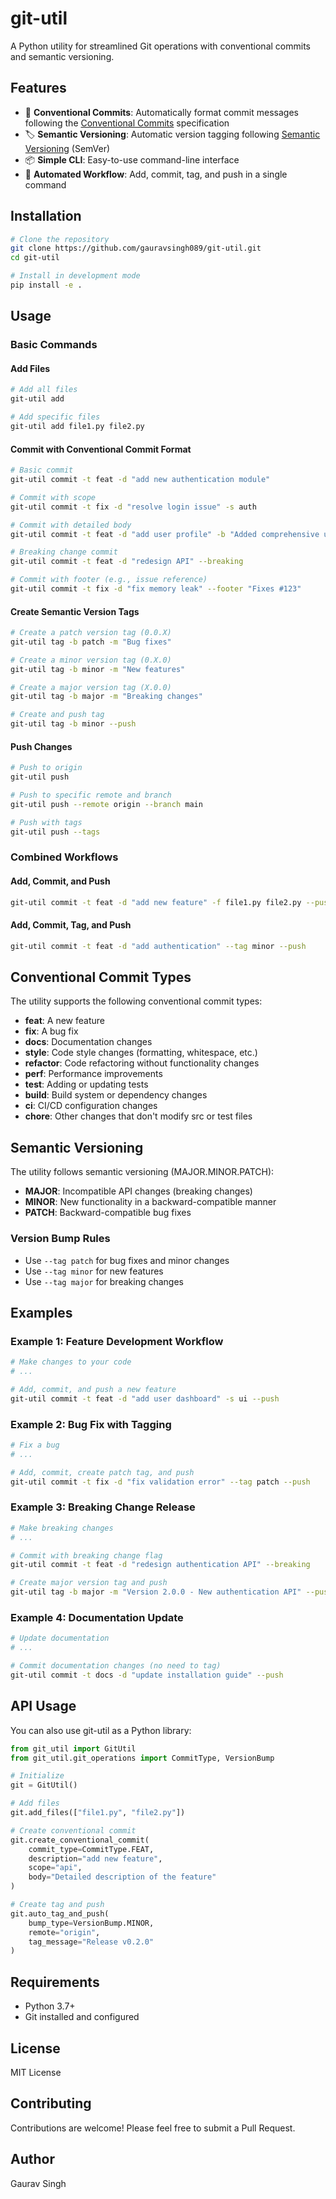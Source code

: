 # git-util

A Python utility for streamlined Git operations with conventional commits and semantic versioning.

## Features

- 🚀 **Conventional Commits**: Automatically format commit messages following the [Conventional Commits](https://www.conventionalcommits.org/) specification
- 🏷️ **Semantic Versioning**: Automatic version tagging following [Semantic Versioning](https://semver.org/) (SemVer)
- 📦 **Simple CLI**: Easy-to-use command-line interface
- 🔄 **Automated Workflow**: Add, commit, tag, and push in a single command

## Installation

```bash
# Clone the repository
git clone https://github.com/gauravsingh089/git-util.git
cd git-util

# Install in development mode
pip install -e .
```

## Usage

### Basic Commands

#### Add Files
```bash
# Add all files
git-util add

# Add specific files
git-util add file1.py file2.py
```

#### Commit with Conventional Commit Format
```bash
# Basic commit
git-util commit -t feat -d "add new authentication module"

# Commit with scope
git-util commit -t fix -d "resolve login issue" -s auth

# Commit with detailed body
git-util commit -t feat -d "add user profile" -b "Added comprehensive user profile with avatar support"

# Breaking change commit
git-util commit -t feat -d "redesign API" --breaking

# Commit with footer (e.g., issue reference)
git-util commit -t fix -d "fix memory leak" --footer "Fixes #123"
```

#### Create Semantic Version Tags
```bash
# Create a patch version tag (0.0.X)
git-util tag -b patch -m "Bug fixes"

# Create a minor version tag (0.X.0)
git-util tag -b minor -m "New features"

# Create a major version tag (X.0.0)
git-util tag -b major -m "Breaking changes"

# Create and push tag
git-util tag -b minor --push
```

#### Push Changes
```bash
# Push to origin
git-util push

# Push to specific remote and branch
git-util push --remote origin --branch main

# Push with tags
git-util push --tags
```

### Combined Workflows

#### Add, Commit, and Push
```bash
git-util commit -t feat -d "add new feature" -f file1.py file2.py --push
```

#### Add, Commit, Tag, and Push
```bash
git-util commit -t feat -d "add authentication" --tag minor --push
```

## Conventional Commit Types

The utility supports the following conventional commit types:

- **feat**: A new feature
- **fix**: A bug fix
- **docs**: Documentation changes
- **style**: Code style changes (formatting, whitespace, etc.)
- **refactor**: Code refactoring without functionality changes
- **perf**: Performance improvements
- **test**: Adding or updating tests
- **build**: Build system or dependency changes
- **ci**: CI/CD configuration changes
- **chore**: Other changes that don't modify src or test files

## Semantic Versioning

The utility follows semantic versioning (MAJOR.MINOR.PATCH):

- **MAJOR**: Incompatible API changes (breaking changes)
- **MINOR**: New functionality in a backward-compatible manner
- **PATCH**: Backward-compatible bug fixes

### Version Bump Rules
- Use `--tag patch` for bug fixes and minor changes
- Use `--tag minor` for new features
- Use `--tag major` for breaking changes

## Examples

### Example 1: Feature Development Workflow
```bash
# Make changes to your code
# ...

# Add, commit, and push a new feature
git-util commit -t feat -d "add user dashboard" -s ui --push
```

### Example 2: Bug Fix with Tagging
```bash
# Fix a bug
# ...

# Add, commit, create patch tag, and push
git-util commit -t fix -d "fix validation error" --tag patch --push
```

### Example 3: Breaking Change Release
```bash
# Make breaking changes
# ...

# Commit with breaking change flag
git-util commit -t feat -d "redesign authentication API" --breaking

# Create major version tag and push
git-util tag -b major -m "Version 2.0.0 - New authentication API" --push
```

### Example 4: Documentation Update
```bash
# Update documentation
# ...

# Commit documentation changes (no need to tag)
git-util commit -t docs -d "update installation guide" --push
```

## API Usage

You can also use git-util as a Python library:

```python
from git_util import GitUtil
from git_util.git_operations import CommitType, VersionBump

# Initialize
git = GitUtil()

# Add files
git.add_files(["file1.py", "file2.py"])

# Create conventional commit
git.create_conventional_commit(
    commit_type=CommitType.FEAT,
    description="add new feature",
    scope="api",
    body="Detailed description of the feature"
)

# Create tag and push
git.auto_tag_and_push(
    bump_type=VersionBump.MINOR,
    remote="origin",
    tag_message="Release v0.2.0"
)
```

## Requirements

- Python 3.7+
- Git installed and configured

## License

MIT License

## Contributing

Contributions are welcome! Please feel free to submit a Pull Request.

## Author

Gaurav Singh